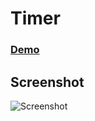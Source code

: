 # Timer
### [Demo](https://wonderful-shirley-af4e13.netlify.com/)
## Screenshot
![Screenshot](https://wonderful-shirley-af4e13.netlify.com/src/screenshot.png)
